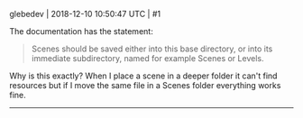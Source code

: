 glebedev | 2018-12-10 10:50:47 UTC | #1

The documentation has the statement:

> Scenes should be saved either into this base directory, or into its immediate subdirectory, named for example Scenes or Levels.

Why is this exactly? When I place a scene in a deeper folder it can't find resources but if I move the same file in a Scenes folder everything works fine.

-------------------------

